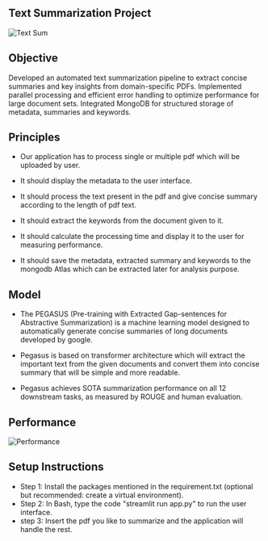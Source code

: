 
## Text Summarization Project

![Text Sum](https://github.com/user-attachments/assets/55caa3e0-e400-477f-af4b-86d878d90e11)

## Objective

Developed an automated text summarization pipeline to extract concise summaries and key insights from domain-specific PDFs. Implemented parallel processing and efficient error handling to optimize performance for large document sets. Integrated MongoDB for structured storage of metadata, summaries and keywords.

## Principles

- Our application has to process single or multiple pdf which will be uploaded by user.

- It should display the metadata to the user interface.

- It should process the text present in the pdf and give concise summary according to the length of pdf text.

- It should extract the keywords from the document given to it.

- It should calculate the processing time and display it to the user for measuring performance.

- It should save the metadata, extracted summary and keywords to the mongodb Atlas which can be extracted later for analysis purpose.

## Model

- The PEGASUS (Pre-training with Extracted Gap-sentences for Abstractive Summarization) is a machine learning model designed to automatically generate concise summaries of long documents developed by google.

- Pegasus is based on transformer architecture which will extract the important text from the given documents and convert them into concise summary that will be simple and more readable.

- Pegasus achieves SOTA summarization performance on all 12 downstream tasks, as measured by ROUGE and human evaluation.

## Performance

![Performance](https://github.com/user-attachments/assets/36d6de3e-47c9-4add-9606-cf6aa9e66e23)

## Setup Instructions

- Step 1: Install the packages mentioned in the requirement.txt (optional but recommended: create a virtual environment).
- Step 2: In Bash, type the code "streamlit run app.py" to run the user interface.
- step 3: Insert the pdf you like to summarize and the application will handle the rest.
